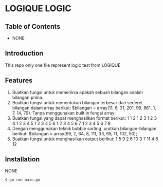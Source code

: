 # LOGIQUE LOGIC


## Table of Contents
- NONE

## Introduction

This repo only one file represent logic test from LOGIQUE

## Features

1) Buatkan fungsi untuk memeriksa apakah sebuah bilangan adalah bilangan prima.
2) Buatkan fungsi untuk menentukan bilangan terbesar dari sederet bilangan dalam array berikut: $bilangan = array(11,
6, 31, 201, 99, 861, 1, 7, 14, 79). Tanpa menggunakan built in fungsi array;
3) Buatkan fungsi yang dapat menghasilkan format berikut:
1
1 2
1 2 3
1 2 3 4
1 2 3 4 5
1 2 3 4 5 6
1 2 3 4 5 6 7
1 2 3 4 5 6 7 8
4) Dengan menggunakan teknik bubble sorting, urutkan bilangan-bilangan berikut:
$bilangan = array(99, 2, 64, 8, 111, 33, 65, 11, 102, 50);
5) Buatkan fungsi untuk menghasilkan output berikut:
1 5 9
2 6 10
3 7 11
4 8 12

## Installation
NONE

```bash
$ go run main.go
